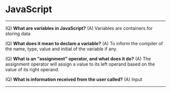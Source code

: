# JavaScript
<hr>


(Q) **What are variables in JavaScript?** (A) Variables are containers for storing data

(Q) **What does it mean to declare a variable?** (A) To inform the compiler of the name, type, value and initial of the variable if any.

(Q) **What is an “assignment” operator, and what does it do?** (A) The assignment operator will assign a value to its left operand based on the value of its right operand. 

(Q) **What is information received from the user called?** (A) Input

<hr>

